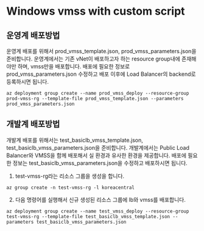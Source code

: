 # Windows vmss with custom script
## 운영계 배포방법

운영계 배포를 위해서 prod_vmss_template.json, prod_vmss_parameters.json을 준비합니다. 
운영계에서는 기존 vNet이 배포하고자 하는 resource group내에 존재해야만 하며, vmss만을 배포합니다. 
배포에 필요한 정보로 prod_vmss_parameters.json 수정하고 배포 이후에 Load Balancer의 backend로 등록하시면 됩니다. 

``` az deployment group create --name prod_vmss_deploy --resource-group prod-vmss-rg --template-file prod_vmss_template.json --parameters prod_vmss_parameters.json ```

## 개발계 배포방법

개발계 배포를 위해서는 test_basiclb_vmss_template.json, test_basiclb_vmss_parameters.json을 준비합니다. 개발계에서는 Public Load Balancer와 VMSS을 함께 배포해서 실 환경과 유사한 환경을 제공합니다. 배포에 필요한 정보는 test_basiclb_vmss_parameters.json을 수정하고 배포하시면 됩니다. 

1.	test-vmss-rg라는 리소스 그룹을 생성을 합니다. 

``` az group create -n test-vmss-rg -l koreacentral ```

2.	다음 명령어를 실행해서 신규 생성된 리소스 그룹에 lb와 vmss를 배포합니다.

``` az deployment group create --name test_vmss_deploy --resource-group test-vmss-rg --template-file test_basiclb_vmss_template.json --parameters test_basiclb_vmss_parameters.json ```
